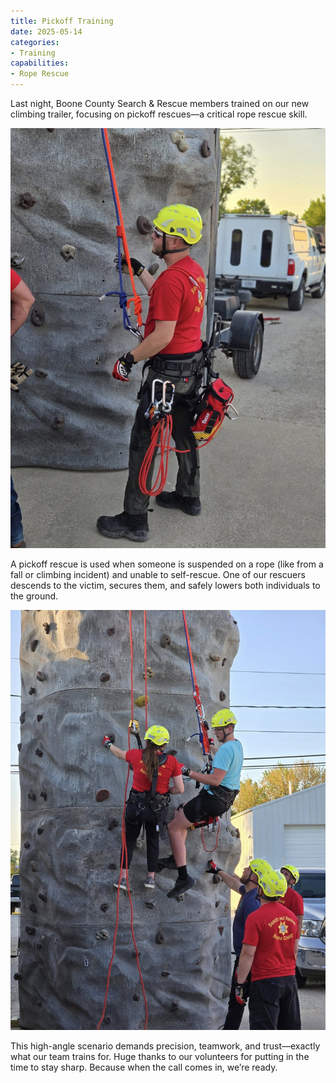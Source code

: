 ```yaml
---
title: Pickoff Training
date: 2025-05-14
categories:
- Training
capabilities:
- Rope Rescue
---
```


Last night, Boone County Search & Rescue members trained on our new climbing trailer, focusing on pickoff rescues—a critical rope rescue skill.

![alt text](496814003_1209287617660185_7513197947834646156_n.jpg)

A pickoff rescue is used when someone is suspended on a rope (like from a fall or climbing incident) and unable to self-rescue. One of our rescuers descends to the victim, secures them, and safely lowers both individuals to the ground.

![alt text](498275872_1209287747660172_3285227042578415106_n.jpg)

This high-angle scenario demands precision, teamwork, and trust—exactly what our team trains for.
Huge thanks to our volunteers for putting in the time to stay sharp. Because when the call comes in, we’re ready.
